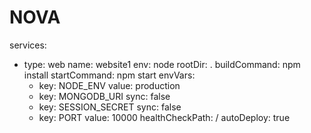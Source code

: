 # NOVA
services:
  - type: web
    name: website1
    env: node
    rootDir: .
    buildCommand: npm install
    startCommand: npm start
    envVars:
      - key: NODE_ENV
        value: production
      - key: MONGODB_URI
        sync: false
      - key: SESSION_SECRET
        sync: false
      - key: PORT
        value: 10000
    healthCheckPath: /
    autoDeploy: true

